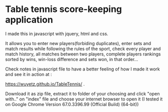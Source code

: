 # Table tennis score-keeping application

I made this in javascript with jquery, html and css.

It allows you to enter new players(forbiding duplicates), enter sets and match results while following the rules of the sport, check every player and match history, all matches between two players, complete players rankings sorted by wins, win-loss difference and sets won, in that order...

Check notes in javascript file to have a better feeling of how I made it work and see it in action at :

https://wuyetz.github.io/TableTennis/ .

Download it as zip file, extract it to folder of your choosing and click "open with.." on "index" file and choose your internet browser to open it (I tested it on Google Chrome Version 67.0.3396.99 (Official Build) (64-bit))
